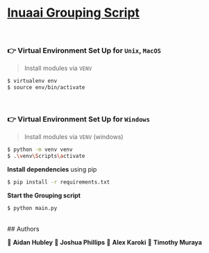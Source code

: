 # [Inuaai Grouping Script](https://inuaai.com)

<br />

### 👉 Virtual Environment Set Up for `Unix`, `MacOS` 

> Install modules via `VENV`  

```bash
$ virtualenv env
$ source env/bin/activate
```

<br />

### 👉 Virtual Environment Set Up for `Windows` 

> Install modules via `VENV` (windows) 

```bash
$ python -m venv venv
$ .\venv\Scripts\activate
```

**Install dependencies** using pip

```bash
$ pip install -r requirements.txt
```

**Start the Grouping script**

```bash
$ python main.py
```

<br />
## Authors

👤 **Aidan Hubley**
👤 **Joshua Phillips**
👤 **Alex Karoki**
👤 **Timothy Muraya**
